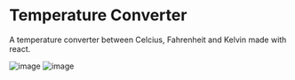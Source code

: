 # Temperature Converter

A temperature converter between Celcius, Fahrenheit and Kelvin made with react.

![image](https://user-images.githubusercontent.com/67238559/224702040-fa198aad-924a-4098-a658-0ed72f44cf17.png)
![image](https://user-images.githubusercontent.com/67238559/224702065-448e9539-623f-4b47-8887-631d7ff7ec9d.png)
